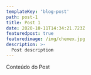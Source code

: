 ```yaml
---
templateKey: 'blog-post'
path: post-1
title: Post 1
date: 2020-10-11T14:34:21.723Z
featuredpost: true
featuredimage: /img/chemex.jpg
description: >-
  Post description
---
```

Conteúdo do Post